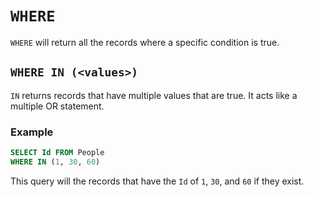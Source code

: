 # `WHERE`

`WHERE` will return all the records where a specific condition
is true.

## `WHERE IN (<values>)` 

`IN` returns records that have multiple values that are true. It 
acts like a multiple OR statement.

### Example
```sql
SELECT Id FROM People
WHERE IN (1, 30, 60)
```
This query will the records that have the `Id` of `1`, `30`, and `60`
if they exist.